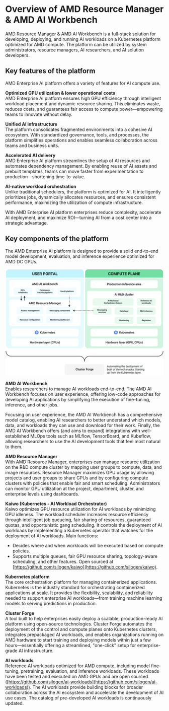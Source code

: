 ```{tags} platform, introduction, features
```

<!--
Copyright © Advanced Micro Devices, Inc., or its affiliates.

SPDX-License-Identifier: MIT
-->

# Overview of AMD Resource Manager & AMD AI Workbench

AMD Resource Manager & AMD AI Workbench is a full-stack solution for developing, deploying, and running AI workloads on a Kubernetes platform optimized for AMD compute. The platform can be utilized by system administrators, resource managers, AI researchers, and AI solution developers.

## Key features of the platform

AMD Enterprise AI platform offers a variety of features for AI compute use.

**Optimized GPU utilization & lower operational costs**<br>
AMD Enterprise AI platform ensures high GPU efficiency through intelligent workload placement and dynamic resource sharing. This eliminates waste, reduces costs, and guarantees fair access to compute power—empowering teams to innovate without delay.

**Unified AI infrastructure**<br>
The platform consolidates fragmented environments into a cohesive AI ecosystem. With standardized governance, tools, and processes, the platform simplifies operations and enables seamless collaboration across teams and business units.

**Accelerated AI delivery**<br>
AMD Enterprise AI platform streamlines the setup of AI resources and automates dependency management. By enabling reuse of AI assets and prebuilt templates, teams can move faster from experimentation to production—shortening time-to-value.

**AI-native workload orchestration**<br>
Unlike traditional schedulers, the platform is optimized for AI. It intelligently prioritizes jobs, dynamically allocates resources, and ensures consistent performance, maximizing the utilization of compute infrastructure.

With AMD Enterprise AI platform enterprises reduce complexity, accelerate AI deployment, and maximize ROI—turning AI from a cost center into a strategic advantage.

## Key components of the platform

The AMD Enterprise AI platform is designed to provide a solid end-to-end model development, evaluation, and inference experience optimized for AMD DC GPUs.

![A diagram of the platform architecture divided into user portal and compute plane.](./media/platform-components.png)

**AMD AI Workbench**<br>
Enables researchers to manage AI workloads end-to-end. The AMD AI Workbench focuses on user experience, offering low-code approaches for developing AI applications by simplifying the execution of fine-tuning, inference, and other jobs.

Focusing on user experience, the AMD AI Workbench has a comprehensive model catalog, enabling AI researchers to better understand which models, data, and workloads they can use and download for their work. Finally, the AMD AI Workbench offers (and aims to expand) integrations with well-established MLOps tools such as MLflow, TensorBoard, and Kubeflow, allowing researchers to use the AI development tools that feel most natural to them.

**AMD Resource Manager**<br>
With AMD Resource Manager, enterprises can manage resource utilization on the R&D compute cluster by mapping user groups to compute, data, and image resources. Resource Manager maximizes GPU usage by allowing projects and user groups to share GPUs and by configuring compute clusters with policies that enable fair and smart scheduling. Administrators can monitor GPU utilization at the project, department, cluster, and enterprise levels using dashboards.

**Kaiwo (Kubernetes - AI Workload Orchestrator)**<br>
Kaiwo optimizes GPU resource utilization for AI workloads by minimizing GPU idleness. The workload scheduler increases resource efficiency through intelligent job queueing, fair sharing of resources, guaranteed quotas, and opportunistic gang scheduling. It controls the deployment of AI workloads by implementing a Kubernetes operator that watches for the deployment of AI workloads. Main functions:

- Decides where and when workloads will be executed based on compute policies.
- Supports multiple queues, fair GPU resource sharing, topology-aware scheduling, and other features. Open sourced at [https://github.com/silogen/kaiwo](https://github.com/silogen/kaiwo).

**Kubernetes platform**<br>
The core orchestration platform for managing containerized applications. Kubernetes is the industry standard for orchestrating containerized applications at scale. It provides the flexibility, scalability, and reliability needed to support enterprise AI workloads—from training machine learning models to serving predictions in production.

**Cluster Forge**<br>
A tool built to help enterprises easily deploy a scalable, production-ready AI platform using open-source technologies. Cluster Forge automates the deployment of the control and compute planes onto Kubernetes clusters, integrates prepackaged AI workloads, and enables organizations running on AMD hardware to start training and deploying models within just a few hours—essentially offering a streamlined, "one-click" setup for enterprise-grade AI infrastructure.

**AI workloads**<br>
Reference AI workloads optimized for AMD compute, including model fine-tuning, pretraining, evaluation, and inference workloads. These workloads have been tested and executed on AMD GPUs and are open sourced ([https://github.com/silogen/ai-workloads](https://github.com/silogen/ai-workloads)). The AI workloads provide building blocks for broader collaboration across the AI ecosystem and accelerate the development of AI use cases. The catalog of pre-developed AI workloads is continuously updated.
